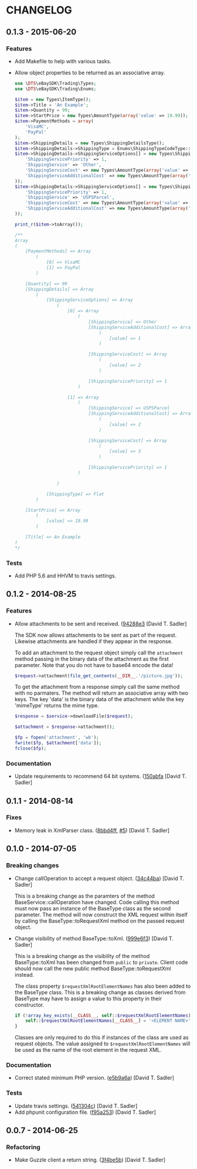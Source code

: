 CHANGELOG
=========

## 0.1.3 - 2015-06-20

### Features

* Add Makefile to help with various tasks.
* Allow object properties to be returned as an associative array.

  ```php
  use \DTS\eBaySDK\Trading\Types;
  use \DTS\eBaySDK\Trading\Enums;

  $item = new Types\ItemType();
  $item->Title = 'An Example';
  $item->Quantity = 99;
  $item->StartPrice = new Types\AmountType(array('value' => 19.99));
  $item->PaymentMethods = array(
      'VisaMC',
      'PayPal'
  );
  $item->ShippingDetails = new Types\ShippingDetailsType();
  $item->ShippingDetails->ShippingType = Enums\ShippingTypeCodeType::C_FLAT;
  $item->ShippingDetails->ShippingServiceOptions[] = new Types\ShippingServiceOptionsType(array(
      'ShippingServicePriority' => 1,
      'ShippingService' => 'Other',
      'ShippingServiceCost' => new Types\AmountType(array('value' => 2.00)),
      'ShippingServiceAdditionalCost' => new Types\AmountType(array('value' => 1.00))
  ));
  $item->ShippingDetails->ShippingServiceOptions[] = new Types\ShippingServiceOptionsType(array(
      'ShippingServicePriority' => 1,
      'ShippingService' => 'USPSParcel',
      'ShippingServiceCost' => new Types\AmountType(array('value' => 3.00)),
      'ShippingServiceAdditionalCost' => new Types\AmountType(array('value' => 2.00))
  ));

  print_r($item->toArray());

  /**
  Array
  (
      [PaymentMethods] => Array
          (
              [0] => VisaMC
              [1] => PayPal
          )

      [Quantity] => 99
      [ShippingDetails] => Array
          (
              [ShippingServiceOptions] => Array
                  (
                      [0] => Array
                          (
                              [ShippingService] => Other
                              [ShippingServiceAdditionalCost] => Array
                                  (
                                      [value] => 1
                                  )

                              [ShippingServiceCost] => Array
                                  (
                                      [value] => 2
                                  )

                              [ShippingServicePriority] => 1
                          )

                      [1] => Array
                          (
                              [ShippingService] => USPSParcel
                              [ShippingServiceAdditionalCost] => Array
                                  (
                                      [value] => 2
                                  )

                              [ShippingServiceCost] => Array
                                  (
                                      [value] => 3
                                  )

                              [ShippingServicePriority] => 1
                          )

                  )

              [ShippingType] => Flat
          )

      [StartPrice] => Array
          (
              [value] => 19.99
          )

      [Title] => An Example
  )
  */
  ```

### Tests

* Add PHP 5.6 and HHVM to travis settings.

## 0.1.2 - 2014-08-25

### Features

* Allow attachments to be sent and received. ([94288e3](https://github.com/davidtsadler/ebay-sdk/commit/94288e3a460d0d52a9cc2b6f2aca0a86130369ec) [David T. Sadler]

  The SDK now allows attachments to be sent as part of the request.
  Likewise attachments are handled if they appear in the response.

  To add an attachment to the request object simply call the `attachment`
  method passing in the binary data of the attachment as the first
  parameter. Note that you do not have to base64 encode the data!

  ```php
  $request->attachment(file_get_contents(__DIR__.'/picture.jpg'));
  ```

  To get the attachment from a response simply call the same method with
  no parmaters. The method will return an associative array with two keys.
  The key 'data' is the binary data of the attachment while the key
  'mimeType' returns the mime type.

  ```php
  $response = $service->downloadFile($request);

  $attachment = $response->attachment();

  $fp = fopen('attachment', 'wb');
  fwrite($fp, $attachment['data']);
  fclose($fp);
  ```

### Documentation

* Update requirements to recommend 64 bit systems. ([150abfa](https://github.com/davidtsadler/ebay-sdk/commit/150abfae02699875f86806fbb274d4ae98089e7f) [David T. Sadler]

## 0.1.1 - 2014-08-14

### Fixes

* Memory leak in XmlParser class. ([8bbd4ff](https://github.com/davidtsadler/ebay-sdk/commit/8bbd4ffde833f13936f1d1607ef559609e706a71), [#5](https://github.com/davidtsadler/ebay-sdk/issues/5)) [David T. Sadler]

## 0.1.0 - 2014-07-05

### Breaking changes

* Change callOperation to accept a request object. ([34c44ba](https://github.com/davidtsadler/ebay-sdk/commit/34c44ba166fc9fcac0656073ed6a68b7c5f97eea)) [David T. Sadler]

  This is a breaking change as the paramters of the method
  BaseService::callOperation have changed. Code calling this method must
  now pass an instance of the BaseType class as the second parameter. The
  method will now construct the XML request within itself by calling the
  BaseType::toRequestXml method on the passed request object.

* Change visibility of method BaseType::toXml. ([999e6f3](https://github.com/davidtsadler/ebay-sdk/commit/999e6f3877fdb4d6cd04e9615772e63b5dd53931)) [David T. Sadler]

  This is a breaking change as the visibility of the method BaseType::toXml has been
  changed from `public` to `private`. Client code should now call the new public method
  BaseType::toRequestXml instead.

  The class property `$requestXmlRootElementNames` has also been added to
  the BaseType class. This is a breaking change as classes derived from
  BaseType may have to assign a value to this property in their
  constructor.

  ```php
  if (!array_key_exists(__CLASS__, self::$requestXmlRootElementNames)) {
      self::$requestXmlRootElementNames[__CLASS__] = '<ELEMENT NAME>';
  }
  ```

  Classes are only required to do this if instances of the class are used
  as request objects. The value assigned to `$requestXmlRootElementNames`
  will be used as the name of the root element in the request XML.

### Documentation

* Correct stated minimum PHP version. ([e5b9a6a](https://github.com/davidtsadler/ebay-sdk/commit/e5b9a6ab3a4eb4a5435be9116c69c797e68d4faf)) [David T. Sadler]

### Tests

* Update travis settings. ([541304c](https://github.com/davidtsadler/ebay-sdk/commit/541304ca8a50d6ea7328967c0d3ab145d8384627)) [David T. Sadler]
* Add phpunit configuration file. ([f95a253](https://github.com/davidtsadler/ebay-sdk/commit/f95a2538b4ca89553f3beda4e1fe1ae3f030a05c)) [David T. Sadler]

## 0.0.7 - 2014-06-25

### Refactoring

*  Make Guzzle client a return string. ([3f4be5b](https://github.com/davidtsadler/ebay-sdk/commit/3f4be5b78230af5db521ef7fc87da86c17f31b22)) [David T. Sadler]
